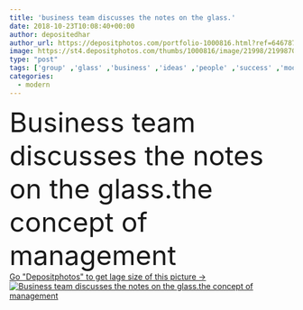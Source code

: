 ```yaml
---
title: 'business team discusses the notes on the glass.'
date: 2018-10-23T10:08:40+00:00
author: depositedhar
author_url: https://depositphotos.com/portfolio-1000816.html?ref=64678756
image: https://st4.depositphotos.com/thumbs/1000816/image/21998/219987078/api_thumb_450.jpg?forcejpeg=true
type: "post"
tags: ['group' ,'glass' ,'business' ,'ideas' ,'people' ,'success' ,'modern' ,'corporate' ,'office' ,'stickers' ,'communication' ,'working' ,'talking' ,'manager' ,'professional' ,'job' ,'pointing' ,'businessman' ,'planning' ,'information' ,'studying' ,'indoors' ,'discussion' ,'strategy' ,'company' ,'motivation' ,'team' ,'positive' ,'standing' ,'teamwork' ,'workspace' ,'successful' ,'management' ,'meeting' ,'consultation' ,'sticky' ,'cooperation' ,'diverse' ,'collaboration' ,'colleagues' ,'employees' ,'employee' ,'coworkers' ,'discussing' ,'entrepreneur' ,'employer' ,'Interacting' ,'co workers' ,'briefing' ,'coworking' ]
categories: 
  - modern
---
```

<div aling="center">
            <font size="60"> Business team discusses the notes on the glass.the concept of management</font>   
</div>
<div>
    <a href='https://depositphotos.com/219987078/stock-photo-business-team-discusses-the-notes.html?ref=64678756' target=_blank > Go "Depositphotos" to get lage size of this picture ->
        <img href='https://depositphotos.com/219987078/stock-photo-business-team-discusses-the-notes.html?ref=64678756' src='https://st4.depositphotos.com/1000816/21998/i/950/depositphotos_219987078-stock-photo-business-team-discusses-the-notes.jpg?forcejpeg=true' alt='Business team discusses the notes on the glass.the concept of management' >
    </a>
</div>
